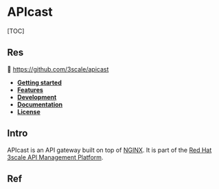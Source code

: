 # APIcast

[TOC]



## Res
🚧 https://github.com/3scale/apicast
- [**Getting started**](https://github.com/3scale/apicast#getting-started)
- [**Features**](https://github.com/3scale/apicast#features)
- [**Development**](https://github.com/3scale/apicast#development)
- [**Documentation**](https://github.com/3scale/apicast#documentation)
- [**License**](https://github.com/3scale/apicast#license)



## Intro
APIcast is an API gateway built on top of [NGINX](https://www.nginx.com/). It is part of the [Red Hat 3scale API Management Platform](https://www.redhat.com/en/technologies/jboss-middleware/3scale).



## Ref

